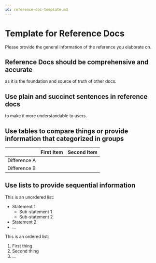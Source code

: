 ```yaml
---
id: reference-doc-template.md
---
```


# Template for Reference Docs 

Please provide the general information of the reference you elaborate on.

## Reference Docs should be comprehensive and accurate

as it is the foundation and source of truth of other docs.

## Use plain and succinct sentences in reference docs

to make it more understandable to users.

## Use tables to compare things or provide information that categorized in groups

|              | First Item | Second Item |
| ------------ | ---------- | ----------- |
| Difference A |            |             |
| Difference B |            |             |



## Use lists to provide sequential information

This is an unordered list:

- Statement 1
  - Sub-statement 1
  - Sub-statement 2
- Statement 2
- ...

This is an ordered list:

1. First thing
2. Second thing
3. ...



